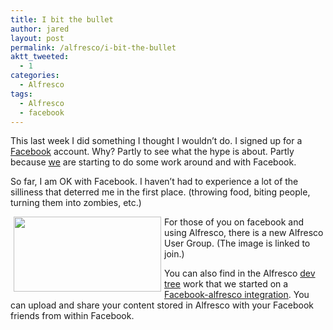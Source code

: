 ```yaml
---
title: I bit the bullet
author: jared
layout: post
permalink: /alfresco/i-bit-the-bullet
aktt_tweeted:
  - 1
categories:
  - Alfresco
tags:
  - Alfresco
  - facebook
---
```

This last week I did something I thought I wouldn&#8217;t do. I signed up for a <a href="http://www.facebook.com" target="_blank">Facebook</a> account. Why? Partly to see what the hype is about. Partly because <a href="http://www.alfresco.com" target="_blank">we</a> are starting to do some work around and with Facebook.

So far, I am OK with Facebook. I haven&#8217;t had to experience a lot of the silliness that deterred me in the first place. (throwing food, biting people, turning them into zombies, etc.)

<a href="http://www.facebook.com/group.php?gid=6063383762" target="_blank"><img src="http://www.alfresco.com/assets/images/banners/small/2007/10/facebook_small_banner.jpg" align="left" height="120" hspace="5" width="236" /></a>For those of you on facebook and using Alfresco, there is a new Alfresco User Group. (The image is linked to join.)

You can also find in the Alfresco <a href="http://wiki.alfresco.com/wiki/Alfresco_SVN_Development_Environment#Subversion_Repository_Access" target="_blank">dev</a> <a href="https://svn.alfresco.com/repos/alfresco-open-mirror/" target="_blank">tree</a> work that we started on a <a href="//wiki.alfresco.com/wiki/Facebook" target="_blank">Facebook-alfresco integration</a>. You can upload and share your content stored in Alfresco with your Facebook friends from within Facebook.